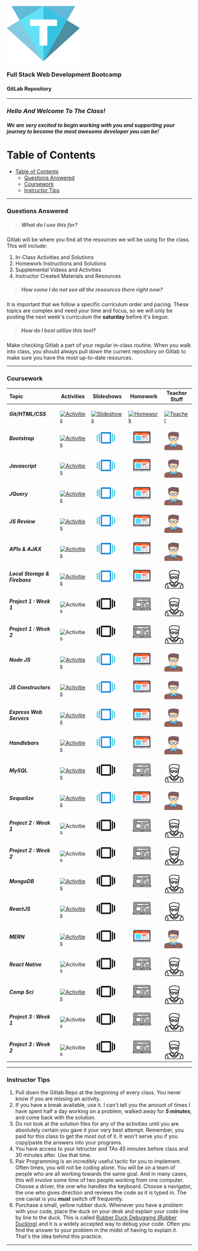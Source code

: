 <div>
<img src='./assets/images/Trilogy_Logo.png' height='150px'>
<h3>Full Stack Web Development Bootcamp</h3>
<h4>GitLab Repository</h4>
</div>

---

### _Hello And Welcome To The Class!_
##### We are very excited to begin working with you and supporting your journey to become the most _awesome_ developer you can be!

# Table of Contents
- [Table of Contents](#table-of-contents)
    - [Questions Answered](#questions-answered)
    - [Coursework](#coursework)
    - [Instructor Tips](#instructor-tips)

---

### Questions Answered
> ##### What do I use this for?
Gitlab will be where you find all the resources we will be using for the class. This will include:
1. In-Class Activities and Solutions
2. Homework Instructions and Solutions
3. Supplemental Videos and Activities
4. Instructor Created Materials and Resources

> ##### How come I do not see all the resources there right now?
It is important that we follow a specific curriculum order and pacing. These topics are complex and need your time and focus, so we will only be posting the next week's curriculum the __saturday__ before it's begun.

> ##### How do I best utilize this tool?
Make checking Gitlab a part of your regular in-class routine. When you walk into class, you should always pull down the current repository on Gitlab to make sure you have the most up-to-date resources.

---

### Coursework
| Topic | Activities | Slideshows | Homework | Teacher Stuff |
| :---- | --------- | --------- | ------- | ------------ |
| *__Git/HTML/CSS__* | &nbsp; [![Activities](/assets/images/activity.png)](/ClassContent/Git-HTML-CSS/Activities) | &nbsp; &nbsp; [![Slideshows](/assets/images/slideshow.png)](/ClassContent/Git-HTML-CSS/Slideshows) | &nbsp; &nbsp;[![Homework](/assets/images/laptop.png)](/ClassContent/Git-HTML-CSS/Homework) | &nbsp; &nbsp; &nbsp; [![Teacher](/assets/images/student.png)](/TeacherContent/Git-HTML-CSS) |
| *__Bootstrap__* | &nbsp; [![Activities](/assets/images/activity.png)](/ClassContent/CSS-BOOTSTRAP/Activities) | &nbsp; &nbsp; [![Slideshows](assets/images/slideshow.png)](/ClassContent/CSS-BOOTSTRAP/Slideshows) | &nbsp; &nbsp;[![Homework1](assets/images/laptop.png)](/ClassContent/CSS-BOOTSTRAP/Homework) | &nbsp; &nbsp; &nbsp; [![Teacher](assets/images/student.png)](/TeacherContent/CSS-BOOTSTRAP) |
| *__Javascript__* | &nbsp; [![Activities](/assets/images/activity.png)](/ClassContent/JAVASCRIPT/Activities) | &nbsp; &nbsp; [![Slideshows](assets/images/slideshow.png)](/ClassContent/JAVASCRIPT/Slideshows) | &nbsp; &nbsp;[![Homework1](assets/images/laptop.png)](/ClassContent/JAVASCRIPT/Homework) | &nbsp; &nbsp; &nbsp; [![Teacher](assets/images/student.png)](/TeacherContent/JAVASCRIPT) |
| *__JQuery__* | &nbsp; [![Activities](/assets/images/activity.png)](/ClassContent/JQUERY/Activities) | &nbsp; &nbsp; [![Slideshows](assets/images/slideshow.png)](/ClassContent/JQUERY/Slideshows) | &nbsp; &nbsp;[![Homework1](assets/images/laptop.png)](/ClassContent/JQUERY/Homework) | &nbsp; &nbsp; &nbsp; [![Teacher](assets/images/student.png)](/TeacherContent/JQUERY) |
| *__JS Review__* | &nbsp; [![Activities](/assets/images/activity.png)](/ClassContent/JS-REVIEW/Activities) | &nbsp; &nbsp; [![Slideshows](assets/images/slideshow.png)](/ClassContent/JS-REVIEW/Slideshows) | &nbsp; &nbsp;[![Homework1](assets/images/laptop.png)](/ClassContent/JS-REVIEW/Homework) | &nbsp; &nbsp; &nbsp; [![Teacher](assets/images/student.png)](/TeacherContent/JS-REVIEW) |
| *__APIs & AJAX__* | &nbsp; [![Activities](/assets/images/activity.png)](/ClassContent/AJAX/Activities) | &nbsp; &nbsp; [![Slideshows](assets/images/slideshow.png)](/ClassContent/AJAX/Slideshows) | &nbsp; &nbsp;[![Homework1](assets/images/laptop.png)](/ClassContent/AJAX/Homework) | &nbsp; &nbsp; &nbsp; [![Teacher](assets/images/student.png)](/TeacherContent/AJAX) |
| *__Local Storage & Firebase__* | &nbsp; [![Activities](/assets/images/activity.png)](/ClassContent/FIREBASE/Activities) | &nbsp; &nbsp; [![Slideshows](assets/images/slideshow.png)](/ClassContent/FIREBASE/Slideshows) | &nbsp; &nbsp;[![Homework1](assets/images/laptop.png)](/ClassContent/FIREBASE/Homework) | &nbsp; &nbsp; &nbsp; [![Teacher](assets/images/studentD.png)](/TeacherContent/FIREBASE) |
| *__Project 1 : Week 1__* | &nbsp; ![Activities](/assets/images/activityD.png) | &nbsp; &nbsp; ![Slideshows](assets/images/slideshowD.png) | &nbsp; &nbsp;![Homework1](assets/images/laptopD.png) | &nbsp; &nbsp; &nbsp; ![Teacher](assets/images/studentD.png) |
| *__Project 1 : Week 2__* | &nbsp; ![Activities](/assets/images/activityD.png) | &nbsp; &nbsp; ![Slideshows](assets/images/slideshowD.png) | &nbsp; &nbsp;![Homework1](assets/images/laptopD.png) | &nbsp; &nbsp; &nbsp; ![Teacher](assets/images/studentD.png) |
| *__Node JS__* | &nbsp; [![Activities](/assets/images/activity.png)](/ClassContent/NODEJS/Activities) | &nbsp; &nbsp; [![Slideshows](assets/images/slideshow.png)](/ClassContent/NODEJS/Slideshows) | &nbsp; &nbsp;[![Homework1](assets/images/laptop.png)](/ClassContent/NODEJS/Homework) | &nbsp; &nbsp; &nbsp; [![Teacher](assets/images/student.png)](/TeacherContent/NODEJS) |
| *__JS Constructors__* | &nbsp; [![Activities](/assets/images/activity.png)](/ClassContent/CONSTRUCTORS/Activities) | &nbsp; &nbsp; [![Slideshows](assets/images/slideshow.png)](/ClassContent/CONSTRUCTORS/Slideshows) | &nbsp; &nbsp;[![Homework1](assets/images/laptop.png)](/ClassContent/CONSTRUCTORS/Homework) | &nbsp; &nbsp; &nbsp; [![Teacher](assets/images/student.png)](/TeacherContent/CONSTRUCTORS) |
| *__Express Web Servers__* | &nbsp; [![Activities](/assets/images/activity.png)](/ClassContent/EXPRESS/Activities) | &nbsp; &nbsp; [![Slideshows](assets/images/slideshow.png)](/ClassContent/EXPRESS/Slideshows) | &nbsp; &nbsp;[![Homework1](assets/images/laptop.png)](/ClassContent/EXPRESS/Homework) | &nbsp; &nbsp; &nbsp; [![Teacher](assets/images/student.png)](/TeacherContent/EXPRESS) |
| *__Handlebars__* | &nbsp; [![Activities](/assets/images/activity.png)](/ClassContent/HANDLEBARS/Activities) | &nbsp; &nbsp; [![Slideshows](assets/images/slideshow.png)](/ClassContent/HANDLEBARS/Slideshows) | &nbsp; &nbsp;[![Homework1](assets/images/laptop.png)](/TeacherContent/JSX/jsx-reading-list) | &nbsp; &nbsp; &nbsp; [![Teacher](assets/images/student.png)](/TeacherContent/JSX) |
| *__MySQL__* | &nbsp; [![Activities](/assets/images/activityD.png)](/ClassContent/MYSQL/Activities) | &nbsp; &nbsp; [![Slideshows](assets/images/slideshowD.png)](/ClassContent/MYSQL/Slideshows) | &nbsp; &nbsp;[![Homework1](assets/images/laptopD.png)](/ClassContent/MYSQL/Homework) | &nbsp; &nbsp; &nbsp; [![Teacher](assets/images/studentD.png)](/TeacherContent/MYSQL) |
| *__Sequelize__* | &nbsp; [![Activities](/assets/images/activity.png)](/ClassContent/SQLZ/Activities) | &nbsp; &nbsp; [![Slideshows](assets/images/slideshow.png)](/ClassContent/SQLZ/Slideshows) | &nbsp; &nbsp;[![Homework1](assets/images/laptop.png)](/ClassContent/SQLZ/Homework) | &nbsp; &nbsp; &nbsp; [![Teacher](assets/images/student.png)](/TeacherContent/SQLZ) |
| *__Project 2 : Week 1__* | &nbsp; ![Activities](/assets/images/activityD.png) | &nbsp; &nbsp; ![Slideshows](assets/images/slideshowD.png) | &nbsp; &nbsp;![Homework1](assets/images/laptopD.png) | &nbsp; &nbsp; &nbsp; ![Teacher](assets/images/studentD.png) |
| *__Project 2 : Week 2__* | &nbsp; ![Activities](/assets/images/activityD.png) | &nbsp; &nbsp; ![Slideshows](assets/images/slideshowD.png) | &nbsp; &nbsp;![Homework1](assets/images/laptopD.png) | &nbsp; &nbsp; &nbsp; ![Teacher](assets/images/studentD.png) |
| *__MongoDB__* | &nbsp; [![Activities](/assets/images/activityD.png)](/ClassContent/MONGO/Activities) | &nbsp; &nbsp; [![Slideshows](assets/images/slideshowD.png)](/ClassContent/MONGO/) | &nbsp; &nbsp;[![Homework1](assets/images/laptopD.png)](/ClassContent/MONGO/Homework) | &nbsp; &nbsp; &nbsp; [![Teacher](assets/images/studentD.png)](/TeacherContent/MONGO) |
| *__ReactJS__* | &nbsp; [![Activities](/assets/images/activityD.png)](/ClassContent/REACT/Activities) | &nbsp; &nbsp; [![Slideshows](assets/images/slideshowD.png)]() | &nbsp; &nbsp;[![Homework1](assets/images/laptopD.png)](/ClassContent/REACT/Homework) | &nbsp; &nbsp; &nbsp; [![Teacher](assets/images/studentD.png)](/TeacherContent/React) |
| *__MERN__* | &nbsp; [![Activities](/assets/images/activity.png)](/ClassContent/MERN/Activities) | &nbsp; &nbsp; [![Slideshows](assets/images/slideshowD.png)](/ClassContent/MERN/Slideshows) | &nbsp; &nbsp;[![Homework1](assets/images/laptop.png)](/ClassContent/MERN/Homework) | &nbsp; &nbsp; &nbsp; [![Teacher](assets/images/student.png)](/TeacherContent/Mern) |
| *__React Native__* | &nbsp; ![Activities](/assets/images/activityD.png) | &nbsp; &nbsp; ![Slideshows](assets/images/slideshowD.png) | &nbsp; &nbsp;![Homework1](assets/images/laptopD.png) | &nbsp; &nbsp; &nbsp; ![Teacher](assets/images/studentD.png) |
| *__Comp Sci__* | &nbsp; [![Activities](/assets/images/activity.png)](/ClassContent/COMPSCI/Activities) | &nbsp; &nbsp; [![Slideshows](assets/images/slideshowD.png)](//) | &nbsp; &nbsp;[![Homework1](assets/images/laptopD.png)](//) | &nbsp; &nbsp; &nbsp; [![Teacher](assets/images/studentD.png)](//) |
| *__Project 3 : Week 1__* | &nbsp; ![Activities](/assets/images/activityD.png) | &nbsp; &nbsp; ![Slideshows](assets/images/slideshowD.png) | &nbsp; &nbsp;![Homework1](assets/images/laptopD.png) | &nbsp; &nbsp; &nbsp; ![Teacher](assets/images/studentD.png) |
| *__Project 3 : Week 2__* | &nbsp; ![Activities](/assets/images/activityD.png) | &nbsp; &nbsp; ![Slideshows](assets/images/slideshowD.png) | &nbsp; &nbsp;![Homework1](assets/images/laptopD.png) | &nbsp; &nbsp; &nbsp; ![Teacher](assets/images/studentD.png) |

---

### Instructor Tips

1. Pull down the Gitlab Repo at the beginning of every class. You never know if you are missing an activity.
2. If you have a break available, use it. I can't tell you the amount of times I have spent half a day working on a problem, walked away for *__5 minutes__*, and come back with the solution.
3. Do not look at the solution files for any of the activities until you are absolutely certain you gave it your very best attempt. Remember, you paid for this class to get the most out of it. It won't serve you if you copy/paste the answers into your programs.
4. You have access to your Istructor and TAs 45 minutes before class and 30 minutes after. Use that time.
5. Pair Programming is an incredibly useful tactic for you to implement. Often times, you will not be coding alone. You will be on a team of people who are all working towards the same goal. And in many cases, this will involve some time of two people working from one computer. Choose a driver, the one who handles the keyboard. Choose a navigator, the one who gives direction and reviews the code as it is typed in. The one caviat is you *__must__* switch off frequently. 
6. Purchase a small, yellow rubber duck. Whenever you have a problem with your code, place the duck on your desk and explain your code line by line to the duck. This is called [Rubber Duck Debugging (Rubber Ducking)](https://en.wikipedia.org/wiki/Rubber_duck_debugging) and it is a widely accepted way to debug your code. Often you find the answer to your problem in the midst of having to explain it. That's the idea behind this practice.

---

